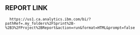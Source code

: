 ## REPORT LINK
      https://us1.ca.analytics.ibm.com/bi/?pathRef=.my_folders%2FSprint%2B-%2B3%2FProject%2BReport&action=run&format=HTML&prompt=false
